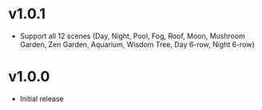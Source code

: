 # v1.0.1

- Support all 12 scenes (Day, Night, Pool, Fog, Roof, Moon, Mushroom Garden, Zen Garden, Aquarium, Wisdom Tree, Day 6-row, Night 6-row)


# v1.0.0

- Initial release
